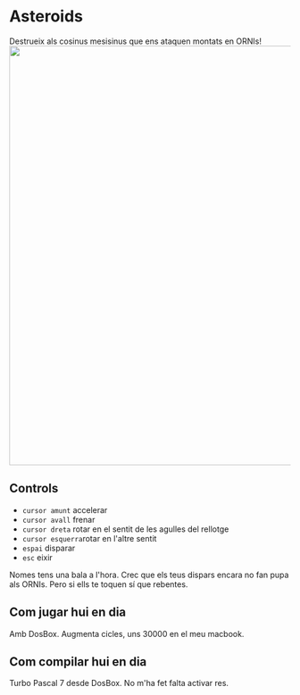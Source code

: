 # Asteroids
Destrueix als cosinus mesisinus que ens ataquen montats en ORNIs!
<img width="752" src="https://user-images.githubusercontent.com/110221325/184473983-a07c8594-f87c-4e6a-b723-b0a0f8d08e85.png">
## Controls
 * `cursor amunt` accelerar
 * `cursor avall` frenar
 * `cursor dreta` rotar en el sentit de les agulles del rellotge
 * `cursor esquerra`rotar en l'altre sentit
 * `espai` disparar
 * `esc` eixir
 
Nomes tens una bala a l'hora. Crec que els teus dispars encara no fan pupa als ORNIs. Pero si ells te toquen sí que rebentes.

## Com jugar hui en dia

Amb DosBox. Augmenta cicles, uns 30000 en el meu macbook.

## Com compilar hui en dia

Turbo Pascal 7 desde DosBox. No m'ha fet falta activar res.
